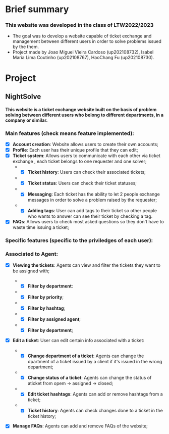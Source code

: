 # Brief summary
### This website was developed in the class of LTW2022/2023
- The goal was to develop a website capable of ticket exchange and management between different users in order to solve problems issued by the them.
- Project made by Joao Miguei Vieira Cardoso (up202108732), Isabel Maria Lima Coutinho (up202108767), HaoChang Fu (up202108730).

# Project
## NightSolve 
#### This website is a ticket exchange website built on the basis of problem solving between different users who belong to different departments, in a company or similar.
### Main features (check means feature implemented): 
- [x] **Account creation**: Website allows users to create their own accounts;  
- [x] **Profile**: Each user has their unique profile that they can edit;
- [x] **Ticket system**: Allows users to communicate with each other via ticket exchange , each ticket belongs to one requester and one solver;
  - - [x] **Ticket history**: Users can check their associated tickets;
  - - [x] **Ticket status**: Users can check their ticket statuses;  
  - - [x] **Messaging**: Each ticket has the ability to let 2 people exchange messages in order to solve a problem raised by the requester;
  - - [x] **Adding tags**: User can add tags to their ticket so other people who wants to answer can see their ticket by checking a tag.
- [X] **FAQs**: Allows users to check most asked questions so they don't have to waste time issuing a ticket;
### Specific features (specific to the priviledges of each user):
### Associated to Agent:
- [x] **Viewing the tickets**: Agents can view and filter the tickets they want to be assigned with;
  - - [x] **Filter by department**:
  - - [x] **Filter by priority**;
  - - [x] **Filter by hashtag**;
  - - [x] **Filter by assigned agent**;
  - - [x] **Filter by department**;
- [x] **Edit a ticket**: User can edit certain info associated with a ticket:
  - - [x] **Change department of a ticket**: Agents can change the dpartment of a ticket issued by a client if it's issued in the wrong department;
  - - [x] **Change status of a ticket**: Agents can change the status of aticket from opem -> assigned -> closed; 
  - - [x] **Edit ticket hashtags**: Agents can add or remove hashtags from a ticket;
  - - [x] **Ticket history**: Agents can check changes done to a ticket in the ticket history;
- [x] **Manage FAQs**: Agents can add and remove FAQs of the website;
  
